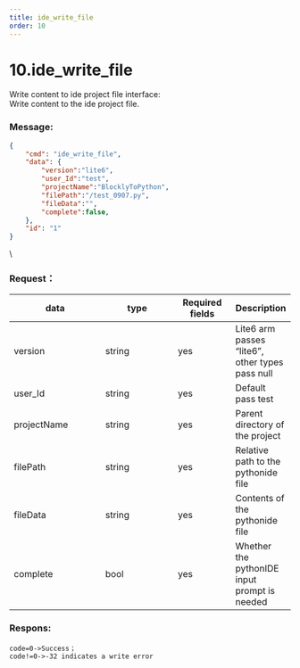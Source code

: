 ```yaml
---
title: ide_write_file
order: 10
---
```

# 10.ide_write_file

 
Write content to ide project file interface:\
Write content to the ide project file.


### Message:  

```json
{
    "cmd": "ide_write_file",
    "data": {
        "version":"lite6",
        "user_Id":"test",
        "projectName":"BlocklyToPython",
        "filePath":"/test_0907.py",
        "fileData":"",
        "complete":false, 
    },
    "id": "1"
}
```

\


### Request：    



<table><thead><tr><th width="148">data</th><th width="114">type</th><th width="87">Required fields</th><th>Description</th></tr></thead><tbody><tr><td>version</td><td>string</td><td>yes</td><td>Lite6 arm passes “lite6”, other types pass null</td></tr><tr><td>user_Id</td><td>string</td><td>yes</td><td>Default pass test</td></tr><tr><td>projectName</td><td>string</td><td>yes</td><td>Parent directory of the project  </td></tr><tr><td>filePath</td><td>string</td><td>yes</td><td>Relative path to the pythonide file </td></tr><tr><td>fileData</td><td>string</td><td>yes</td><td> Contents of the pythonide file </td></tr><tr><td>complete</td><td>bool</td><td>yes</td><td> Whether the pythonIDE input prompt is needed</td></tr></tbody></table>



### Respons:     

 ```
code=0->Success；
code!=0->-32 indicates a write error
```


